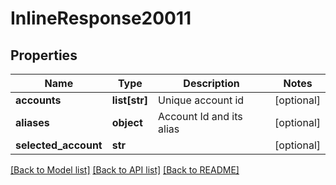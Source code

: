 # InlineResponse20011

## Properties
Name | Type | Description | Notes
------------ | ------------- | ------------- | -------------
**accounts** | **list[str]** | Unique account id | [optional] 
**aliases** | **object** | Account Id and its alias | [optional] 
**selected_account** | **str** |  | [optional] 

[[Back to Model list]](../README.md#documentation-for-models) [[Back to API list]](../README.md#documentation-for-api-endpoints) [[Back to README]](../README.md)



